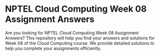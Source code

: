 # NPTEL Cloud Computing Week 08 Assignment Answers

Are you looking for NPTEL Cloud Computing Week 08 Assignment Answers? This repository will help you find your answers and solutions for Week 08 of the Cloud Computing course. We provide detailed solutions to help you complete your assignments efficiently.